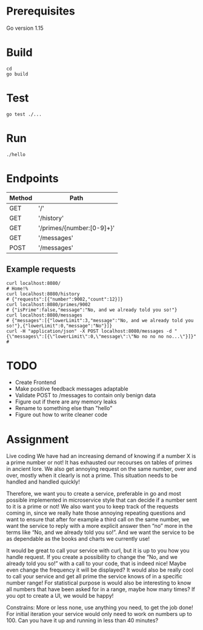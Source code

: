 # Prerequisites
Go version 1.15 
# Build
```
cd 
go build
```
# Test
```
go test ./...
```
# Run
```
./hello
```
# Endpoints
| Method | Path |
| ------ | ---- |
| GET | '/' |
| GET | '/history' |
| GET | '/primes/{number:[0-9]+}' |
| GET | '/messages' |
| POST | '/messages' |

## Example requests
```
curl localhost:8080/
# Home!% 
curl localhost:8080/history
# {"requests":[{"number":9002,"count":12}]}
curl localhost:8080/primes/9002
# {"isPrime":false,"message":"No, and we already told you so!"}
curl localhost:8080/messages
# {"messages":[{"lowerLimit":3,"message":"No, and we already told you so!"},{"lowerLimit":0,"message":"No"}]}
curl -H "application/json" -X POST localhost:8080/messages -d "{\"messages\":[{\"lowerLimit\":0,\"message\":\"No no no no no...\"}]}"
#
```

# TODO
* Create Frontend
* Make positive feedback messages adaptable
* Validate POST to /messages to contain only benign data  
* Figure out if there are any memory leaks
* Rename to something else than "hello"
* Figure out how to write cleaner code

# Assignment
Live coding
We have had an increasing demand of knowing if a number X is a prime number or not! It has exhausted our recourses on tables of primes in ancient lore. We also get annoying request on the same number, over and over, mostly when it clearly is not a prime. This situation needs to be handled and handled quickly!

Therefore, we want you to create a service, preferable in go and most possible implemented in microservice style that can decide if a number sent to it is a prime or not! 
We also want you to keep track of the requests coming in, since we really hate those annoying repeating questions and want to ensure that after for example a third call on the same number, we want the service to reply with a more explicit answer then “no” more in the terms like “No, and we already told you so!”. And we want the service to be as dependable as the books and charts we currently use!


It would be great to call your service with curl, but it is up to you how you handle request.
If you create a possibility to change the “No, and we already told you so!” with a call to your code, that is indeed nice! Maybe even change the frequency it will be displayed?
It would also be really cool to call your service and get all prime the service knows of in a specific number range!
For statistical purpose is would also be interesting to know all numbers that have been asked for in a range, maybe how many times?
If you opt to create a UI, we would be happy!

Constrains:
More or less none, use anything you need, to get the job done!
For initial iteration your service would only need to work on numbers up to 100.
Can you have it up and running in less than 40 minutes?
